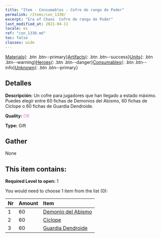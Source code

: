 ```yaml
---
title: "Item - Consumables - Cofre de rango de Poder"
permalink: /Items/con_1330/
excerpt: "Era of Chaos  Cofre de rango de Poder"
last_modified_at: 2021-04-11
locale: es
ref: "con_1330.md"
toc: false
classes: wide
---
```

 [Materials](/es/Items/){: .btn .btn--primary}[Artifacts](/es/Items/Artifacts/){: .btn .btn--success}[Units](/es/Items/Units/){: .btn .btn--warning}[Heroes](/es/Items/Heroes/){: .btn .btn--danger}[Consumables](/es/Items/Consumables/){: .btn .btn--info}[Unknown](/es/Items/Unknown/){: .btn .btn--primary}

## Detalles
 **Descripción:** Un cofre para jugadores que han llegado a estado máximo. Puedes elegir entre 60 fichas de Demonios del Abismo, 60 fichas de Cíclope o 60 fichas de Guardia Dendroide.

 **Quality:** <span style="color: #DA70D6">OK</span>

 **Type:** Gift

## Gather

  None

## This item contains:

 **Required Level to open:** 1

 You would need to choose 1 item from the list (0):

  | Nr | Amount |     Item    |
  |:---|:-------|:------------|
  | 1 | 60 | [Demonio del Abismo](/es/Items/unt_230/) | 
  | 2 | 60 | [Cíclope](/es/Items/unt_222/) | 
  | 3 | 60 | [Guardia Dendroide](/es/Items/unt_203/) | 

